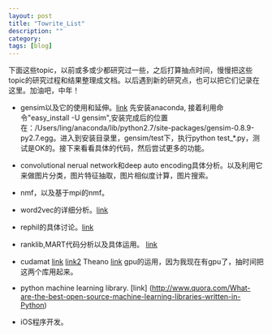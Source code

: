 ```yaml
---
layout: post
title: "Towrite_List"
description: ""
category:
tags: [blog]
---
```


下面这些topic，以前或多或少都研究过一些，之后打算抽点时间，慢慢把这些topic的研究过程和结果整理成文档。以后遇到新的研究点，也可以把它们记录在这里。加油吧，中年！

- gensim以及它的使用和延伸。[link](http://radimrehurek.com/gensim/tutorial.html)
先安装anaconda, 接着利用命令"easy_install -U gensim",安装完成后的位置在：/Users/ling/anaconda/lib/python2.7/site-packages/gensim-0.8.9-py2.7.egg。进入到安装目录里，gensim/test下，执行python test_\*.py，测试是OK的。接下来看看具体的代码，然后尝试更多的功能。

- convolutional nerual network和deep auto encoding具体分析。以及利用它来做图片分类，图片特征抽取，图片相似度计算，图片搜索。
- nmf，以及基于mpi的nmf。
- word2vec的详细分析。[link](https://code.google.com/p/word2vec/)
- rephil的具体讨论。[link](http://www.quora.com/Topic-Models/How-does-Googles-topic-model-Rephil-work)
- ranklib,MART代码分析以及具体运用。  [link](http://people.cs.umass.edu/~vdang/ranklib.html)
- cudamat [link](https://code.google.com/p/cudamat/) [link2](https://github.com/cudamat/cudamat) Theano [link](http://fastml.com/running-things-on-a-gpu/) gpu的运用，因为我现在有gpu了，抽时间把这两个库用起来。
- python machine learning library. [link] (http://www.quora.com/What-are-the-best-open-source-machine-learning-libraries-written-in-Python)
- iOS程序开发。
